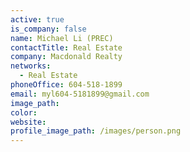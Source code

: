 ```yaml
---
active: true
is_company: false
name: Michael Li (PREC)
contactTitle: Real Estate
company: Macdonald Realty
networks:
  - Real Estate
phoneOffice: 604-518-1899
email: myl604-5181899@gmail.com
image_path:
color:
website:
profile_image_path: /images/person.png
---
```



